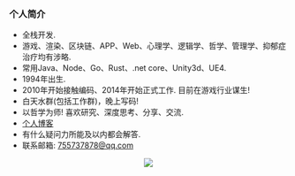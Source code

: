 ### 个人简介
-  全栈开发.
-  游戏、渲染、区块链、APP、Web、心理学、逻辑学、哲学、管理学、抑郁症治疗均有涉略.
-  常用Java、Node、Go、Rust、.net core、Unity3d、UE4.
-  1994年出生. 
-  2010年开始接触编码、2014年开始正式工作. 目前在游戏行业谋生! 
-  白天水群(包括工作群)，晚上写码! 
-  以哲学为师! 喜欢研究、深度思考、分享、交流.
-  [个人博客](https://www.zhihu.com/people/xiao-fan-fan-zhu)
-  有什么疑问力所能及以内都会解答.
-  联系邮箱: 755737878@qq.com

<!-- 贪吃蛇代码贡献图 -->
<div align="center"><img src="https://cdn.jsdelivr.net/gh/sun0225SUN/sun0225SUN/contribution-snake/github-contribution-grid-snake.svg" /></div>
